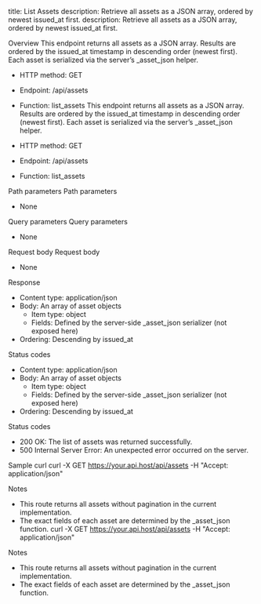 title: List Assets
description: Retrieve all assets as a JSON array, ordered by newest issued_at first.
description: Retrieve all assets as a JSON array, ordered by newest issued_at first.

Overview
This endpoint returns all assets as a JSON array. Results are ordered by the issued_at timestamp in descending order (newest first). Each asset is serialized via the server’s _asset_json helper.

- HTTP method: GET
- Endpoint: /api/assets
- Function: list_assets
This endpoint returns all assets as a JSON array. Results are ordered by the issued_at timestamp in descending order (newest first). Each asset is serialized via the server’s _asset_json helper.

- HTTP method: GET
- Endpoint: /api/assets
- Function: list_assets

Path parameters
Path parameters
- None

Query parameters
Query parameters
- None

Request body
Request body
- None

Response
- Content type: application/json
- Body: An array of asset objects
  - Item type: object
  - Fields: Defined by the server-side _asset_json serializer (not exposed here)
- Ordering: Descending by issued_at

Status codes
- Content type: application/json
- Body: An array of asset objects
  - Item type: object
  - Fields: Defined by the server-side _asset_json serializer (not exposed here)
- Ordering: Descending by issued_at

Status codes
- 200 OK: The list of assets was returned successfully.
- 500 Internal Server Error: An unexpected error occurred on the server.

Sample curl
curl -X GET https://your.api.host/api/assets -H "Accept: application/json"

Notes
- This route returns all assets without pagination in the current implementation.
- The exact fields of each asset are determined by the _asset_json function.
curl -X GET https://your.api.host/api/assets -H "Accept: application/json"

Notes
- This route returns all assets without pagination in the current implementation.
- The exact fields of each asset are determined by the _asset_json function.